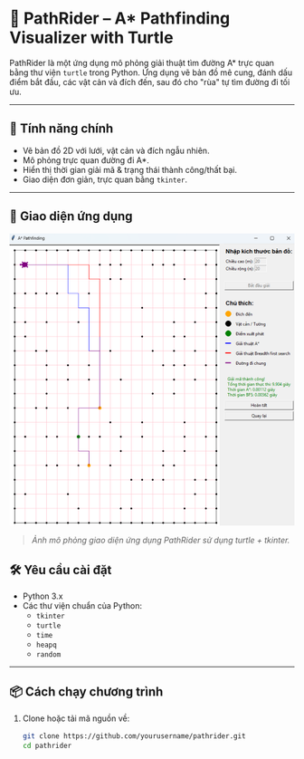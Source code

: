 # 🐢 PathRider – A* Pathfinding Visualizer with Turtle

PathRider là một ứng dụng mô phỏng giải thuật tìm đường A* trực quan bằng thư viện `turtle` trong Python. Ứng dụng vẽ bản đồ mê cung, đánh dấu điểm bắt đầu, các vật cản và đích đến, sau đó cho "rùa" tự tìm đường đi tối ưu.

---

## 🚀 Tính năng chính

- Vẽ bản đồ 2D với lưới, vật cản và đích ngẫu nhiên.
- Mô phỏng trực quan đường đi A*.
- Hiển thị thời gian giải mã & trạng thái thành công/thất bại.
- Giao diện đơn giản, trực quan bằng `tkinter`.

---
## 🎨 Giao diện ứng dụng

![Giao diện mô phỏng A*](assets/image_1.png)

> *Ảnh mô phỏng giao diện ứng dụng PathRider sử dụng turtle + tkinter.*

## 🛠️ Yêu cầu cài đặt

- Python 3.x
- Các thư viện chuẩn của Python:
  - `tkinter`
  - `turtle`
  - `time`
  - `heapq`
  - `random`

---

## 📦 Cách chạy chương trình

1. Clone hoặc tải mã nguồn về:
   ```bash
   git clone https://github.com/yourusername/pathrider.git
   cd pathrider
